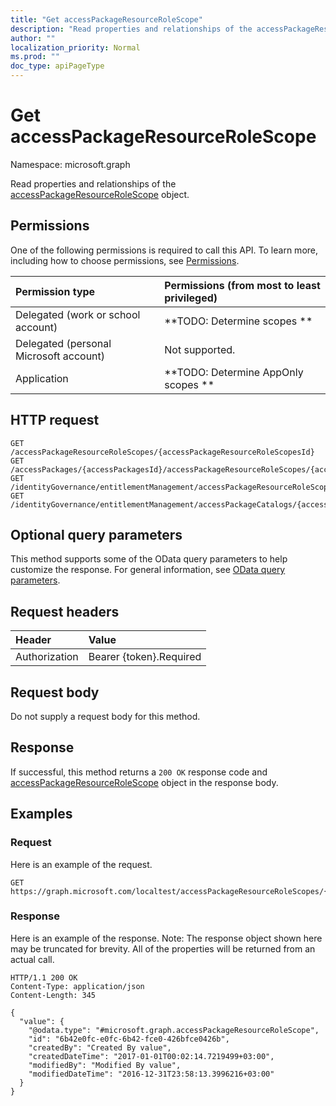 ```yaml
---
title: "Get accessPackageResourceRoleScope"
description: "Read properties and relationships of the accessPackageResourceRoleScope object."
author: ""
localization_priority: Normal
ms.prod: ""
doc_type: apiPageType
---
```


# Get accessPackageResourceRoleScope

Namespace: microsoft.graph

Read properties and relationships of the [accessPackageResourceRoleScope](../resources/accesspackageresourcerolescope.md) object.

## Permissions
One of the following permissions is required to call this API. To learn more, including how to choose permissions, see [Permissions](/concepts/permissions-reference.md).

|Permission type|Permissions (from most to least privileged)|
|:---|:---|
|Delegated (work or school account)|**TODO: Determine scopes **|
|Delegated (personal Microsoft account)|Not supported.|
|Application|**TODO: Determine AppOnly scopes **|

## HTTP request
<!-- {
  "blockType": "ignored"
}
-->
``` http
GET /accessPackageResourceRoleScopes/{accessPackageResourceRoleScopesId}
GET /accessPackages/{accessPackagesId}/accessPackageResourceRoleScopes/{accessPackageResourceRoleScopeId}
GET /identityGovernance/entitlementManagement/accessPackageResourceRoleScopes/{accessPackageResourceRoleScopeId}
GET /identityGovernance/entitlementManagement/accessPackageCatalogs/{accessPackageCatalogId}/accessPackages/{accessPackageId}/accessPackageResourceRoleScopes/{accessPackageResourceRoleScopeId}
```

## Optional query parameters
This method supports some of the OData query parameters to help customize the response. For general information, see [OData query parameters](/graph/query-parameters).

## Request headers
|Header|Value|
|:---|:---|
|Authorization|Bearer {token}.Required|

## Request body
Do not supply a request body for this method.

## Response
If successful, this method returns a `200 OK` response code and [accessPackageResourceRoleScope](../resources/accesspackageresourcerolescope.md) object in the response body.

## Examples

### Request
Here is an example of the request.
<!-- {
  "blockType": "request",
  "name": "get_accesspackageresourcerolescope"
}
-->
``` http
GET https://graph.microsoft.com/localtest/accessPackageResourceRoleScopes/{accessPackageResourceRoleScopesId}
```

### Response
Here is an example of the response. Note: The response object shown here may be truncated for brevity. All of the properties will be returned from an actual call.
<!-- {
  "blockType": "response",
  "truncated": true,
  "@odata.type": "microsoft.graph.accessPackageResourceRoleScope"
}
-->
``` http
HTTP/1.1 200 OK
Content-Type: application/json
Content-Length: 345

{
  "value": {
    "@odata.type": "#microsoft.graph.accessPackageResourceRoleScope",
    "id": "6b42e0fc-e0fc-6b42-fce0-426bfce0426b",
    "createdBy": "Created By value",
    "createdDateTime": "2017-01-01T00:02:14.7219499+03:00",
    "modifiedBy": "Modified By value",
    "modifiedDateTime": "2016-12-31T23:58:13.3996216+03:00"
  }
}
```

